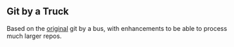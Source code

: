 ## Git by a Truck

Based on the [original](http://dev.hubspot.com/blog/bid/57694/Git-by-a-Bus) git
by a bus, with enhancements to be able to process much larger repos.
